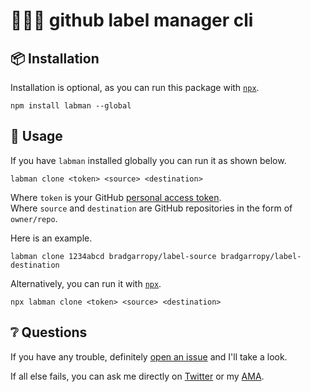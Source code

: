 # 👨🏼‍🔬 github label manager cli

## 📦 Installation

Installation is optional, as you can run this package with [`npx`][npx].

```
npm install labman --global
```

## 🥑 Usage

If you have `labman` installed globally you can run it as shown below.

```
labman clone <token> <source> <destination>
```

Where `token` is your GitHub [personal access token][token].  
Where `source` and `destination` are GitHub repositories in the form of `owner/repo`.

Here is an example.

```
labman clone 1234abcd bradgarropy/label-source bradgarropy/label-destination
```

Alternatively, you can run it with [`npx`][npx].

```
npx labman clone <token> <source> <destination>
```

## ❔ Questions

If you have any trouble, definitely [open an issue][issue] and I'll take a look.

If all else fails, you can ask me directly on [Twitter][twitter] or my [AMA][ama].

[npx]: https://www.npmjs.com/package/npx
[token]: https://help.github.com/en/github/authenticating-to-github/creating-a-personal-access-token-for-the-command-line
[issue]: https://github.com/bradgarropy/labman-cli/issues
[twitter]: https://twitter.com/bradgarropy
[ama]: https://github.com/bradgarropy/ama
